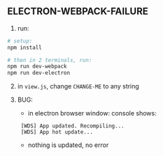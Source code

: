 ## ELECTRON-WEBPACK-FAILURE

1. run:

```sh
# setup:
npm install

# then in 2 terminals, run:
npm run dev-webpack
npm run dev-electron
```

2. in `view.js`, change `CHANGE-ME` to any string

3. BUG:

   - in electron browser window: console shows:

   ```
    [WDS] App updated. Recompiling...
    [WDS] App hot update...
   ```

   - nothing is updated, no error
